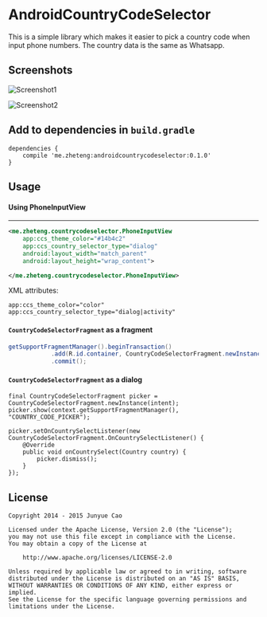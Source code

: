 AndroidCountryCodeSelector
===============

This is a simple library which makes it easier to pick a country code when input phone numbers. The country data is the same as Whatsapp.

## Screenshots

![Screenshot1](https://github.com/junyuecao/AndroidCountryCodeSelector/blob/master/screenshots/screenshot1.png?raw=true)

![Screenshot2](https://github.com/junyuecao/AndroidCountryCodeSelector/blob/master/screenshots/screenshot2.png?raw=true)

## Add to dependencies in `build.gradle`

```
dependencies {
    compile 'me.zheteng:androidcountrycodeselector:0.1.0'
}
```

## Usage

#### Using PhoneInputView

-----
```xml
<me.zheteng.countrycodeselector.PhoneInputView
    app:ccs_theme_color="#14b4c2"
    app:ccs_country_selector_type="dialog"
    android:layout_width="match_parent"
    android:layout_height="wrap_content">

</me.zheteng.countrycodeselector.PhoneInputView>
```

XML attributes:

```
app:ccs_theme_color="color"
app:ccs_country_selector_type="dialog|activity"
```

#### `CountryCodeSelectorFragment` as a fragment

```Java
getSupportFragmentManager().beginTransaction()
            .add(R.id.container, CountryCodeSelectorFragment.newInstance(getIntent()))
            .commit();
```


#### `CountryCodeSelectorFragment` as a dialog

```
final CountryCodeSelectorFragment picker = CountryCodeSelectorFragment.newInstance(intent);
picker.show(context.getSupportFragmentManager(), "COUNTRY_CODE_PICKER");

picker.setOnCountrySelectListener(new CountryCodeSelectorFragment.OnCountrySelectListener() {
    @Override
    public void onCountrySelect(Country country) {
        picker.dismiss();
    }
});
```


License
-------

    Copyright 2014 - 2015 Junyue Cao

    Licensed under the Apache License, Version 2.0 (the "License");
    you may not use this file except in compliance with the License.
    You may obtain a copy of the License at

        http://www.apache.org/licenses/LICENSE-2.0

    Unless required by applicable law or agreed to in writing, software
    distributed under the License is distributed on an "AS IS" BASIS,
    WITHOUT WARRANTIES OR CONDITIONS OF ANY KIND, either express or implied.
    See the License for the specific language governing permissions and
    limitations under the License.
